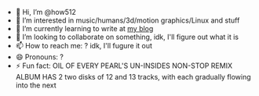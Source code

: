 - 👋 Hi, I’m @how512
- 👀 I’m interested in music/humans/3d/motion graphics/Linux and stuff
- 🌱 I’m currently learning to write at [my blog](https://how512.github.io)
- 💞️ I’m looking to collaborate on something, idk, I'll figure out what it is
- 📫 How to reach me: ? idk, I'll fugure it out
- 😄 Pronouns: ?
- ⚡ Fun fact: OIL OF EVERY PEARL'S UN-INSIDES NON-STOP REMIX ALBUM HAS 2 two disks of 12 and 13 tracks, with each gradually flowing into the next

<!---
how512/how512 is a ✨ special ✨ repository because its `README.md` (this file) appears on your GitHub profile.
You can click the Preview link to take a look at your changes.
--->
